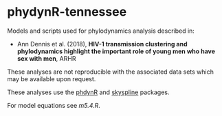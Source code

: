 # phydynR-tennessee

Models and scripts used for phylodynamics analysis described in:
* Ann Dennis et al. (2018), __HIV-1 transmission clustering and phylodynamics highlight the important role of young men who have sex with men__, ARHR 

These analyses are not reproducible with the associated data sets which may be available upon request. 

These analyses use the [phdynR](https://github.com/emvolz-phylodynamics/phydynR) and [skyspline](https://github.com/emvolz-phylodynamics/skyspline) packages. 

For model equations see _m5.4.R_.
